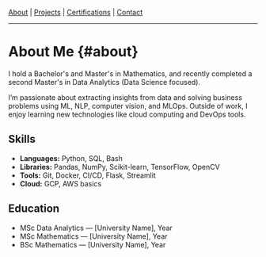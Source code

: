 [About](#about) | [Projects](#projects) | [Certifications](#certifications) | [Contact](#contact)

---

# About Me {#about}

I hold a Bachelor's and Master's in Mathematics, and recently completed a second Master's in Data Analytics (Data Science focused).

I’m passionate about extracting insights from data and solving business problems using ML, NLP, computer vision, and MLOps. Outside of work, I enjoy learning new technologies like cloud computing and DevOps tools.

## Skills

- **Languages:** Python, SQL, Bash  
- **Libraries:** Pandas, NumPy, Scikit-learn, TensorFlow, OpenCV  
- **Tools:** Git, Docker, CI/CD, Flask, Streamlit  
- **Cloud:** GCP, AWS basics  

## Education

- MSc Data Analytics — [University Name], Year
- MSc Mathematics — [University Name], Year
- BSc Mathematics — [University Name], Year
